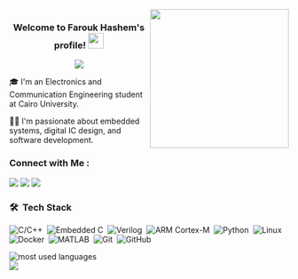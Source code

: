 <img width="250" align="right" src="https://media1.tenor.com/m/A15H8E1VUh8AAAAC/github-cat.gif">
<h3 align="center">
  Welcome to Farouk Hashem's profile!
  <img src="https://media.giphy.com/media/hvRJCLFzcasrR4ia7z/giphy.gif" width="28">
</h3>
<!-- Typing SVG by DenverCoder1 - https://github.com/DenverCoder1/readme-typing-svg -->
<p align="center">
  <a href="https://github.com/DenverCoder1/readme-typing-svg">
    <img src="https://readme-typing-svg.herokuapp.com/?lines=Embedded%20Systems%20Engineer;Digital%20IC%20Designer;Always%20learning%20new%20things&font=Fira%20Code&center=true&width=440&height=45&color=f75c7e&vCenter=true&size=22">
  </a>
</p> 

<p>
  🎓 I'm an Electronics and Communication Engineering student at Cairo University.
</p>
<p>
  👨‍💻 I'm passionate about embedded systems, digital IC design, and software development.
</p>


### Connect with Me :
<a href="https://www.facebook.com/profile.php?id=100092307621731" target="_blank"><img src="https://img.shields.io/badge/-Farouk%20Hashem-4267B2?style=for-the-badge&logo=Facebook&logoColor=white"/></a>
<a href="mailto:farouk.hashem25@gmail.com" target="_blank"><img src="https://img.shields.io/badge/-Email%20Me-D14836?style=for-the-badge&logo=Gmail&logoColor=white"/></a>
<a href="https://linkedin.com/in/farouk-hashem-969475289" target="_blank"><img src="https://img.shields.io/badge/-Farouk%20Hashem-0077B5?style=for-the-badge&logo=Linkedin&logoColor=white"/></a>


### 🛠 &nbsp;Tech Stack

![C/C++](https://img.shields.io/badge/-C/C++-05122A?style=flat&logo=c%2B%2B)&nbsp;
![Embedded C](https://img.shields.io/badge/-Embedded%20C-05122A?style=flat&logo=c)&nbsp;
![Verilog](https://img.shields.io/badge/-Verilog-05122A?style=flat&logo=verilog)&nbsp;
![ARM Cortex-M](https://img.shields.io/badge/-ARM%20Cortex--M-05122A?style=flat&logo=arm)&nbsp;
![Python](https://img.shields.io/badge/-Python-05122A?style=flat&logo=python)&nbsp;
![Linux](https://img.shields.io/badge/-Linux-05122A?style=flat&logo=linux)&nbsp;
![Docker](https://img.shields.io/badge/-Docker-05122A?style=flat&logo=docker)&nbsp;
![MATLAB](https://img.shields.io/badge/-MATLAB-05122A?style=flat&logo=matlab)&nbsp;
![Git](https://img.shields.io/badge/-Git-05122A?style=flat&logo=git)&nbsp;
![GitHub](https://img.shields.io/badge/-GitHub-05122A?style=flat&logo=github)&nbsp;

<img align="left" src="https://github-readme-stats.vercel.app/api/top-langs?username=FaroukHashem&show_icons=true&locale=en&layout=compact&theme=radical" alt="most used languages" />
<br>
<a href="https://komarev.com/ghpvc/?username=FaroukHashem&style=for-the-badge">
    <img src="https://komarev.com/ghpvc/?username=FaroukHashem&style=for-the-badge">
</a>
